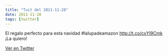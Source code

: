 ```yaml
---
title: "Tuit del 2011-11-28"
date: 2011-11-28
tags: [twitter]
---
```


El regalo perfecto para esta navidad #lalupadeamazon http://t.co/cxYI9Cmk ¡La quiero!



[Ver en Twitter](https://twitter.com/i/web/status/141199307540930560)
